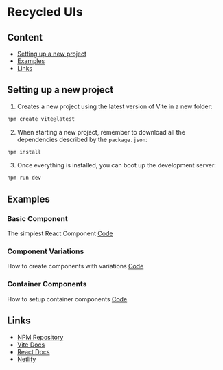 # Recycled UIs

## Content

- [Setting up a new project](#setting-up-a-new-project)
- [Examples](#examples)
- [Links](#links)

## Setting up a new project
1. Creates a new project using the latest version of Vite in a new folder:
```sh
npm create vite@latest
```

2. When starting a new project, remember to download all the dependencies described by the `package.json`:
```sh
npm install
```

3. Once everything is installed, you can boot up the development server:
```sh
npm run dev
```

## Examples

### Basic Component

The simplest React Component
[Code](src/components/Logo/)

### Component Variations

How to create components with variations
[Code](src/components/Social/)

### Container Components

How to setup container components
[Code](src/components/LayoutBase/)

## Links

- [NPM Repository](https://www.npmjs.com/)
- [Vite Docs](https://vitejs.dev/)
- [React Docs](https://react.dev/)
- [Netlify](https://netlify.com/)